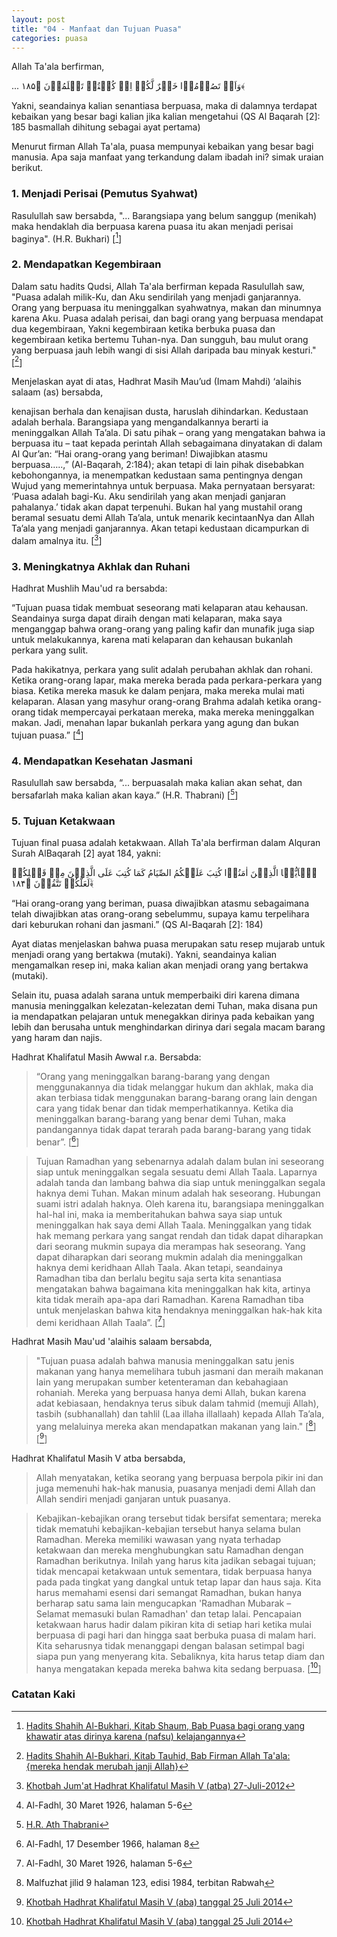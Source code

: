```yaml
---
layout: post
title: "04 - Manfaat dan Tujuan Puasa"
categories: puasa
---
```


Allah Ta'ala berfirman,

<p class=quran2>
... وَاَنۡ تَصُوۡمُوۡا خَیۡرٌ لَّکُمۡ اِنۡ کُنۡتُمۡ تَعۡلَمُوۡنَ ﴿۱۸۵﴾
</p>

Yakni, seandainya kalian senantiasa berpuasa, maka di dalamnya terdapat kebaikan yang besar bagi kalian jika kalian mengetahui (QS Al Baqarah [2]: 185 basmallah dihitung sebagai ayat pertama)

Menurut firman Allah Ta'ala, puasa mempunyai kebaikan yang besar bagi manusia. Apa saja manfaat yang terkandung dalam ibadah ini? simak uraian berikut.

### 1. Menjadi Perisai (Pemutus Syahwat)

Rasulullah saw bersabda, "... Barangsiapa yang belum sanggup (menikah) maka hendaklah dia berpuasa karena puasa itu akan menjadi perisai baginya". (H.R. Bukhari) [[^9550d3a0-7f04-49bd-9015-3f6e63d919b7]]

[^9550d3a0-7f04-49bd-9015-3f6e63d919b7]: [Hadits Shahih Al-Bukhari, Kitab Shaum, Bab Puasa bagi orang yang khawatir atas dirinya karena (nafsu) kelajangannya](/referensi/9550d3a0-7f04-49bd-9015-3f6e63d919b7.html)

### 2. Mendapatkan Kegembiraan

Dalam satu hadits Qudsi, Allah Ta'ala berfirman kepada Rasulullah saw, "Puasa adalah milik-Ku, dan Aku sendirilah yang menjadi ganjarannya. Orang yang berpuasa itu meninggalkan syahwatnya, makan dan minumnya karena Aku. Puasa adalah perisai, dan bagi orang yang berpuasa mendapat dua kegembiraan, Yakni kegembiraan ketika berbuka puasa dan kegembiraan ketika bertemu Tuhan-nya. Dan sungguh, bau mulut orang yang berpuasa jauh lebih wangi di sisi Allah daripada bau minyak kesturi." [[^34fcb1cc-99ed-439c-a4e6-08a2697904d6]]

[^34fcb1cc-99ed-439c-a4e6-08a2697904d6]: [Hadits Shahih Al-Bukhari, Kitab Tauhid, Bab Firman Allah Ta'ala: {mereka hendak merubah janji Allah}](/referensi/34fcb1cc-99ed-439c-a4e6-08a2697904d6.html)

Menjelaskan ayat di atas, Hadhrat Masih Mau’ud (Imam Mahdi) ‘alaihis salaam (as) bersabda, 

kenajisan berhala dan kenajisan dusta, haruslah dihindarkan. Kedustaan adalah berhala. Barangsiapa yang mengandalkannya berarti ia meninggalkan Allah Ta’ala. Di satu pihak – orang yang mengatakan bahwa ia berpuasa itu – taat kepada perintah Allah sebagaimana dinyatakan di dalam Al Qur’an: “Hai orang-orang yang beriman! Diwajibkan atasmu berpuasa…..,” (Al-Baqarah, 2:184); akan tetapi di lain pihak disebabkan kebohongannya, ia menempatkan kedustaan sama pentingnya dengan Wujud yang memerintahnya untuk berpuasa. Maka pernyataan bersyarat: ‘Puasa adalah bagi-Ku. Aku sendirilah yang akan menjadi ganjaran pahalanya.’ tidak akan dapat terpenuhi. Bukan hal yang mustahil orang beramal sesuatu demi Allah Ta’ala, untuk menarik kecintaanNya dan Allah Ta’ala yang menjadi ganjarannya. Akan tetapi kedustaan dicampurkan di dalam amalnya itu.  [[^FSS20120727]]

[^FSS20120727]: [Khotbah Jum'at Hadhrat Khalifatul Masih V (atba) 27-Juli-2012](https://www.alislam.org/archives/sermons/summary/FSS20120727-ID.pdf)

### 3. Meningkatnya Akhlak dan Ruhani

Hadhrat Mushlih Mau'ud ra bersabda: 

“Tujuan puasa tidak membuat seseorang mati kelaparan atau kehausan. Seandainya surga dapat diraih dengan mati kelaparan, maka saya menganggap bahwa orang-orang yang paling kafir dan munafik juga siap untuk melakukannya, karena mati kelaparan dan kehausan bukanlah perkara yang sulit. 

Pada hakikatnya, perkara yang sulit adalah perubahan akhlak dan rohani. Ketika orang-orang lapar, maka mereka berada pada perkara-perkara yang biasa. Ketika mereka masuk ke dalam penjara, maka mereka mulai mati kelaparan. Alasan yang masyhur orang-orang Brahma adalah ketika orang-orang tidak mempercayai perkataan mereka, maka mereka meninggalkan makan. Jadi, menahan lapar bukanlah perkara yang agung dan bukan tujuan puasa.” [[^alfadhl-1926-03-30]]

[^alfadhl-1926-03-30]: Al-Fadhl, 30 Maret 1926, halaman 5-6

### 4. Mendapatkan Kesehatan Jasmani

Rasulullah saw bersabda, “... berpuasalah maka kalian akan sehat, dan bersafarlah maka kalian akan kaya.” (H.R. Thabrani) [[^ced129b6-6325-458c-9945-b5f0912f7aa6]]

[^ced129b6-6325-458c-9945-b5f0912f7aa6]: [H.R. Ath Thabrani](/referensi/ced129b6-6325-458c-9945-b5f0912f7aa6.html)

### 5. Tujuan Ketakwaan

Tujuan final puasa adalah ketakwaan. Allah Ta'ala berfirman dalam Alquran Surah AlBaqarah [2] ayat 184, yakni:

<p class="quran2">
یٰۤاَیُّہَا الَّذِیۡنَ اٰمَنُوۡا کُتِبَ عَلَیۡکُمُ الصِّیَامُ کَمَا کُتِبَ عَلَی الَّذِیۡنَ مِنۡ قَبۡلِکُمۡ لَعَلَّکُمۡ تَتَّقُوۡنَ ﴿۱۸۴﴾ۙ
</p>

“Hai orang-orang yang beriman, puasa diwajibkan atasmu sebagaimana telah diwajibkan atas orang-orang sebelummu, supaya kamu terpelihara dari keburukan rohani dan jasmani.” (QS Al-Baqarah [2]: 184)

Ayat diatas menjelaskan bahwa puasa merupakan satu resep mujarab untuk menjadi orang yang bertakwa (mutaki). Yakni, seandainya kalian mengamalkan resep ini, maka kalian akan menjadi orang yang bertakwa (mutaki).

Selain itu, puasa adalah sarana untuk memperbaiki diri karena dimana manusia meninggalkan kelezatan-kelezatan demi Tuhan, maka disana pun ia mendapatkan pelajaran untuk menegakkan dirinya pada kebaikan yang lebih dan berusaha untuk menghindarkan dirinya dari segala macam barang yang haram dan najis.

Hadhrat Khalifatul Masih Awwal r.a. Bersabda:

> “Orang yang meninggalkan barang-barang yang dengan menggunakannya dia tidak melanggar hukum dan akhlak, maka dia akan terbiasa tidak menggunakan barang-barang orang lain dengan cara yang tidak benar dan tidak memperhatikannya. Ketika dia meninggalkan barang-barang yang benar demi Tuhan, maka pandangannya tidak dapat terarah pada barang-barang yang tidak benar”. [[^alfadhl-1966-12-17-h8]] 

[^alfadhl-1966-12-17-h8]: Al-Fadhl, 17 Desember 1966, halaman 8

> Tujuan Ramadhan yang sebenarnya adalah dalam bulan ini seseorang siap untuk meninggalkan segala sesuatu demi Allah Taala. Laparnya adalah tanda dan lambang bahwa dia siap untuk meninggalkan segala haknya demi Tuhan. Makan minum adalah hak seseorang. Hubungan suami istri adalah haknya. Oleh karena itu, barangsiapa meninggalkan hal-hal ini, maka ia memberitahukan bahwa saya siap untuk meninggalkan hak saya demi Allah Taala. Meninggalkan yang tidak hak memang perkara yang sangat rendah dan tidak dapat diharapkan dari seorang mukmin supaya dia merampas hak seseorang. Yang dapat diharapkan dari seorang mukmin adalah dia meninggalkan haknya demi keridhaan Allah Taala. Akan tetapi, seandainya Ramadhan tiba dan berlalu begitu saja serta kita senantiasa mengatakan bahwa bagaimana kita meninggalkan hak kita, artinya kita tidak meraih apa-apa dari Ramadhan. Karena Ramadhan tiba untuk menjelaskan bahwa kita hendaknya meninggalkan hak-hak kita demi keridhaan Allah Taala”. [[^alfadhl-1926-03-30-h5-6]]

[^alfadhl-1926-03-30-h5-6]: Al-Fadhl, 30 Maret 1926, halaman 5-6

Hadhrat Masih Mau'ud 'alaihis salaam bersabda, 

> "Tujuan puasa adalah bahwa manusia meninggalkan satu jenis makanan yang hanya memelihara tubuh jasmani dan meraih makanan lain yang merupakan sumber ketenteraman dan kebahagiaan rohaniah. Mereka yang berpuasa hanya demi Allah, bukan karena adat kebiasaan, hendaknya terus sibuk dalam tahmid (memuji Allah), tasbih (subhanallah) dan tahlil (Laa illaha illallaah) kepada Allah Ta’ala, yang melaluinya mereka akan mendapatkan makanan yang lain." [[^malfuzhat-j9-h123]] [[^FST20140725]]

[^malfuzhat-j9-h123]: Malfuzhat jilid 9 halaman 123, edisi 1984, terbitan Rabwah

[^FST20140725]: [Khotbah Hadhrat Khalifatul Masih V (aba) tanggal 25 Juli 2014](https://www.alislam.org/archives/sermons/summary/FST20140725-ID.pdf)

Hadhrat Khalifatul Masih V atba bersabda,

> Allah menyatakan, ketika seorang yang berpuasa berpola pikir ini dan juga memenuhi hak-hak manusia, puasanya menjadi demi Allah dan Allah sendiri menjadi ganjaran untuk puasanya.

> Kebajikan-kebajikan orang tersebut tidak bersifat sementara; mereka tidak mematuhi kebajikan-kebajian tersebut hanya selama bulan Ramadhan. Mereka memiliki wawasan yang nyata terhadap ketakwaan dan mereka menghubungkan satu Ramadhan dengan Ramadhan berikutnya. Inilah yang harus kita jadikan sebagai tujuan; tidak mencapai ketakwaan untuk sementara, tidak berpuasa hanya pada pada tingkat yang dangkal untuk tetap lapar dan haus saja. Kita harus memahami esensi dari semangat Ramadhan, bukan hanya berharap satu sama lain mengucapkan 'Ramadhan Mubarak – Selamat memasuki bulan Ramadhan' dan tetap lalai. Pencapaian ketakwaan harus hadir dalam pikiran kita di setiap hari ketika mulai berpuasa di pagi hari dan hingga saat berbuka puasa di malam hari. Kita seharusnya tidak menanggapi dengan balasan setimpal bagi siapa pun yang menyerang kita. Sebaliknya, kita harus tetap diam dan hanya mengatakan kepada mereka bahwa kita sedang berpuasa. [[^FST20140725]]

### Catatan Kaki